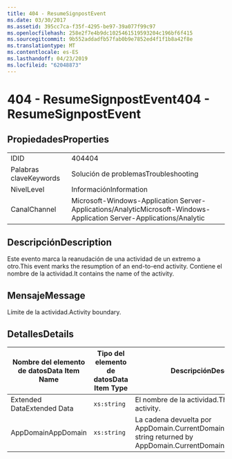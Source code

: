 ```yaml
---
title: 404 - ResumeSignpostEvent
ms.date: 03/30/2017
ms.assetid: 395cc7ca-f35f-4295-be97-39a077f99c97
ms.openlocfilehash: 258e2f7e4b9dc1025461519593204c196bf6f415
ms.sourcegitcommit: 9b552addadfb57fab0b9e7852ed4f1f1b8a42f8e
ms.translationtype: MT
ms.contentlocale: es-ES
ms.lasthandoff: 04/23/2019
ms.locfileid: "62048873"
---
```

# <a name="404---resumesignpostevent"></a><span data-ttu-id="bc8f1-102">404 - ResumeSignpostEvent</span><span class="sxs-lookup"><span data-stu-id="bc8f1-102">404 - ResumeSignpostEvent</span></span>
## <a name="properties"></a><span data-ttu-id="bc8f1-103">Propiedades</span><span class="sxs-lookup"><span data-stu-id="bc8f1-103">Properties</span></span>  
  
|||  
|-|-|  
|<span data-ttu-id="bc8f1-104">ID</span><span class="sxs-lookup"><span data-stu-id="bc8f1-104">ID</span></span>|<span data-ttu-id="bc8f1-105">404</span><span class="sxs-lookup"><span data-stu-id="bc8f1-105">404</span></span>|  
|<span data-ttu-id="bc8f1-106">Palabras clave</span><span class="sxs-lookup"><span data-stu-id="bc8f1-106">Keywords</span></span>|<span data-ttu-id="bc8f1-107">Solución de problemas</span><span class="sxs-lookup"><span data-stu-id="bc8f1-107">Troubleshooting</span></span>|  
|<span data-ttu-id="bc8f1-108">Nivel</span><span class="sxs-lookup"><span data-stu-id="bc8f1-108">Level</span></span>|<span data-ttu-id="bc8f1-109">Información</span><span class="sxs-lookup"><span data-stu-id="bc8f1-109">Information</span></span>|  
|<span data-ttu-id="bc8f1-110">Canal</span><span class="sxs-lookup"><span data-stu-id="bc8f1-110">Channel</span></span>|<span data-ttu-id="bc8f1-111">Microsoft-Windows-Application Server-Applications/Analytic</span><span class="sxs-lookup"><span data-stu-id="bc8f1-111">Microsoft-Windows-Application Server-Applications/Analytic</span></span>|  
  
## <a name="description"></a><span data-ttu-id="bc8f1-112">Descripción</span><span class="sxs-lookup"><span data-stu-id="bc8f1-112">Description</span></span>  
 <span data-ttu-id="bc8f1-113">Este evento marca la reanudación de una actividad de un extremo a otro.</span><span class="sxs-lookup"><span data-stu-id="bc8f1-113">This event marks the resumption of an end-to-end activity.</span></span> <span data-ttu-id="bc8f1-114">Contiene el nombre de la actividad.</span><span class="sxs-lookup"><span data-stu-id="bc8f1-114">It contains the name of the activity.</span></span>  
  
## <a name="message"></a><span data-ttu-id="bc8f1-115">Mensaje</span><span class="sxs-lookup"><span data-stu-id="bc8f1-115">Message</span></span>  
 <span data-ttu-id="bc8f1-116">Límite de la actividad.</span><span class="sxs-lookup"><span data-stu-id="bc8f1-116">Activity boundary.</span></span>  
  
## <a name="details"></a><span data-ttu-id="bc8f1-117">Detalles</span><span class="sxs-lookup"><span data-stu-id="bc8f1-117">Details</span></span>  
  
|<span data-ttu-id="bc8f1-118">Nombre del elemento de datos</span><span class="sxs-lookup"><span data-stu-id="bc8f1-118">Data Item Name</span></span>|<span data-ttu-id="bc8f1-119">Tipo del elemento de datos</span><span class="sxs-lookup"><span data-stu-id="bc8f1-119">Data Item Type</span></span>|<span data-ttu-id="bc8f1-120">Descripción</span><span class="sxs-lookup"><span data-stu-id="bc8f1-120">Description</span></span>|  
|--------------------|--------------------|-----------------|  
|<span data-ttu-id="bc8f1-121">Extended Data</span><span class="sxs-lookup"><span data-stu-id="bc8f1-121">Extended Data</span></span>|`xs:string`|<span data-ttu-id="bc8f1-122">El nombre de la actividad.</span><span class="sxs-lookup"><span data-stu-id="bc8f1-122">The name of the activity.</span></span>|  
|<span data-ttu-id="bc8f1-123">AppDomain</span><span class="sxs-lookup"><span data-stu-id="bc8f1-123">AppDomain</span></span>|`xs:string`|<span data-ttu-id="bc8f1-124">La cadena devuelta por AppDomain.CurrentDomain.FriendlyName.</span><span class="sxs-lookup"><span data-stu-id="bc8f1-124">The string returned by AppDomain.CurrentDomain.FriendlyName.</span></span>|
